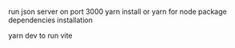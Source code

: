 run json server on port 3000
yarn install or yarn for node package dependencies installation

yarn dev to run vite
